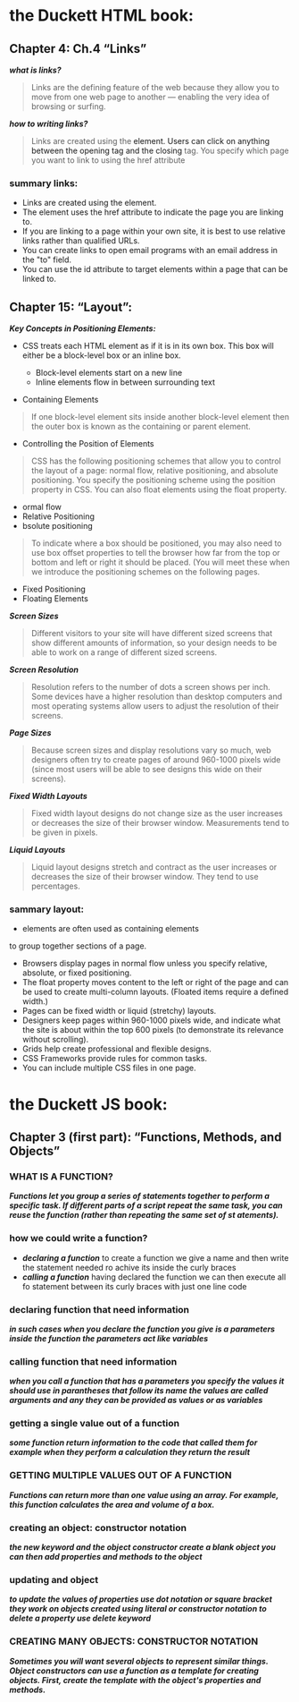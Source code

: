 # the Duckett HTML book:

## Chapter 4: Ch.4 “Links”

***what is links?***

> Links are the defining feature of the web 
because they allow you to move from 
one web page to another — enabling the 
very idea of browsing or surfing.


***how to writing links?***

> Links are created using the <a> element. Users can click on anything 
between the opening <a> tag and the closing </a> tag. You specify 
which page you want to link to using the href attribute


### summary links:

-  Links are created using the <a> element.
- The <a> element uses the href attribute to indicate 
the page you are linking to.
- If you are linking to a page within your own site, it is 
best to use relative links rather than qualified URLs.
- You can create links to open email programs with an 
email address in the "to" field.
- You can use the id attribute to target elements within 
a page that can be linked to.

## Chapter 15: “Layout”:

***Key Concepts in 
Positioning Elements:***

- CSS treats each HTML element as if it is in its 
own box. This box will either be a block-level
box or an inline box.
   - Block-level elements
     start on a new line
   - Inline elements
     flow in between 
     surrounding text 

 - Containing Elements

 > If one block-level element sits inside another 
 block-level element then the outer box is 
 known as the containing or parent element. 

 - Controlling the 
 Position of Elements 

 > CSS has the following positioning schemes that allow you to control 
the layout of a page: normal flow, relative positioning, and absolute 
positioning. You specify the positioning scheme using the position
property in CSS. You can also float elements using the float property.

- ormal flow
- Relative Positioning
- bsolute positioning

> To indicate where a box should be positioned, you may also need to use 
box offset properties to tell the browser how far from the top or bottom 
and left or right it should be placed. (You will meet these when we 
introduce the positioning schemes on the following pages.

- Fixed Positioning
- Floating Elements

***Screen Sizes***
> Different visitors to your site will have different sized screens that show 
different amounts of information, so your design needs to be able to 
work on a range of different sized screens.

***Screen Resolution***
> Resolution refers to the number of dots a screen shows per inch. Some 
devices have a higher resolution than desktop computers and most 
operating systems allow users to adjust the resolution of their screens.

***Page Sizes***
> Because screen sizes and display resolutions vary so much, web 
designers often try to create pages of around 960-1000 pixels wide 
(since most users will be able to see designs this wide on their screens).

***Fixed Width Layouts***
> Fixed width layout designs do not 
change size as the user increases 
or decreases the size of their 
browser window. Measurements tend 
to be given in pixels.

***Liquid Layouts***
> Liquid layout designs 
stretch and contract 
as the user increases 
or decreases the 
size of their browser 
window. They tend to 
use percentages.

### sammary layout:

- <div> elements are often used as containing elements 
to group together sections of a page.
- Browsers display pages in normal flow unless you 
specify relative, absolute, or fixed positioning.
- The float property moves content to the left or right 
of the page and can be used to create multi-column 
layouts. (Floated items require a defined width.)
- Pages can be fixed width or liquid (stretchy) layouts.
- Designers keep pages within 960-1000 pixels wide, 
and indicate what the site is about within the top 600 
pixels (to demonstrate its relevance without scrolling).
- Grids help create professional and flexible designs.
- CSS Frameworks provide rules for common tasks.
- You can include multiple CSS files in one page.

#  the Duckett JS book:

## Chapter 3 (first part): “Functions, Methods, and Objects”

### WHAT IS A FUNCTION?

***Functions let you group a series of statements together to perform a specific task. If different parts of a script repeat the same task, you can reuse the function (rather than repeating the same set of st atements).***

### how we could write a function?

- ***declaring a function***
to create a function we give a name and then write the statement
needed ro achive its inside the curly braces 
- ***calling a function***
having declared the function we can then execute all fo statement between its curly braces with just one line code


### declaring function that need information

***in such cases when you declare the function you give is a parameters
inside the function the parameters act like variables***

### calling function that need information

***when you call a function that has a parameters you specify the values it should use in parantheses that follow its name the values are called arguments and any they can be provided as values or as variables***

### getting a single value out of a function 

***some function return information to the code that called them for example when they perform a calculation they return the result***

### GETTING MULTIPLE VALUES OUT OF A FUNCTION

***Functions can return more than one value using an array. For example, this function calculates the area and volume of a box.***

### creating an object: constructor notation

***the new keyword and the object constructor create a blank object 
you can then add properties and methods to the object***

### updating and object 

***to update the values of properties use dot notation or square bracket they work on objects created using literal or constructor notation to delete a property use delete keyword***

### CREATING MANY OBJECTS: CONSTRUCTOR NOTATION 

***Sometimes you will want several objects to represent similar things. Object constructors can use a function as a template for creating objects. First, create the template with the object's properties and methods.***













    
